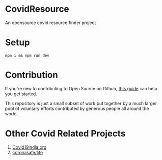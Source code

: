 # CovidResource
An opensource covid resource finder project

# Setup
```
npm i && npm run dev
```

# Contribution
If you're new to contributing to Open Source on Github, [this guide](https://guides.github.com/activities/contributing-to-open-source/) can help you get started. 

This repository is just a small subset of work put together by a much larger pool of voluntary efforts contributed by generous people all around the world.

# Other Covid Related Projects
1. [Covid19India.org](https://github.com/covid19india/covid19india-react)
2. [coronasafe/life](https://github.com/coronasafe/life)